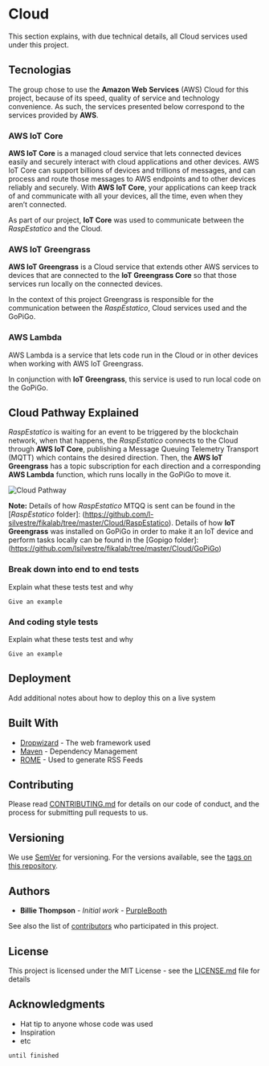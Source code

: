 # Cloud

This section explains, with due technical details, all Cloud services used under this project.

## Tecnologias

The group chose to use the **Amazon Web Services** (AWS) Cloud for this project, because of its speed, quality of service and technology convenience. As such, the services presented below correspond to the services provided by **AWS**.

### AWS IoT Core

**AWS IoT Core** is a managed cloud service that lets connected devices easily and securely interact with cloud applications and other devices. AWS IoT Core can support billions of devices and trillions of messages, and can process and route those messages to AWS endpoints and to other devices reliably and securely. With **AWS IoT Core**, your applications can keep track of and communicate with all your devices, all the time, even when they aren’t connected.

As part of our project, **IoT Core** was used to communicate between the *RaspEstatico* and the Cloud.

### AWS IoT Greengrass

**AWS IoT Greengrass** is a Cloud service that extends other AWS services to devices that are connected to the **IoT Greengrass Core** so that those services run locally on the connected devices.

In the context of this project Greengrass is responsible for the communication between the *RaspEstatico*, Cloud services used and the GoPiGo.

### AWS Lambda

AWS Lambda is a service that lets code run in the Cloud or in other devices when working with AWS IoT Greengrass.

In conjunction with **IoT Greengrass**, this service is used to run local code on the GoPiGo. 

## Cloud Pathway Explained

*RaspEstatico* is waiting for an event to be triggered by the blockchain network, when that happens, the *RaspEstatico* connects to the Cloud through **AWS IoT Core**, publishing a Message Queuing Telemetry Transport (MQTT) which contains the desired direction. Then, the **AWS IoT Greengrass** has a topic subscription for each direction and a corresponding **AWS Lambda** function, which runs locally in the GoPiGo to move it.

![Cloud Pathway](https://github.com/l-silvestre/fikalab/blob/master/Cloud/Images/image2.png)

**Note:** Details of how *RaspEstatico* MTQQ is sent can be found in the [*RaspEstatico* folder]: (https://github.com/l-silvestre/fikalab/tree/master/Cloud/RaspEstatico). Details of how **IoT Greengrass** was installed on GoPiGo in order to make it an IoT device and perform tasks locally can be found in the [Gopigo folder]: (https://github.com/lsilvestre/fikalab/tree/master/Cloud/GoPiGo)

### Break down into end to end tests

Explain what these tests test and why

```
Give an example
```

### And coding style tests

Explain what these tests test and why

```
Give an example
```

## Deployment

Add additional notes about how to deploy this on a live system

## Built With

* [Dropwizard](http://www.dropwizard.io/1.0.2/docs/) - The web framework used
* [Maven](https://maven.apache.org/) - Dependency Management
* [ROME](https://rometools.github.io/rome/) - Used to generate RSS Feeds

## Contributing

Please read [CONTRIBUTING.md](https://gist.github.com/PurpleBooth/b24679402957c63ec426) for details on our code of conduct, and the process for submitting pull requests to us.

## Versioning

We use [SemVer](http://semver.org/) for versioning. For the versions available, see the [tags on this repository](https://github.com/your/project/tags). 

## Authors

* **Billie Thompson** - *Initial work* - [PurpleBooth](https://github.com/PurpleBooth)

See also the list of [contributors](https://github.com/your/project/contributors) who participated in this project.

## License

This project is licensed under the MIT License - see the [LICENSE.md](LICENSE.md) file for details

## Acknowledgments

* Hat tip to anyone whose code was used
* Inspiration
* etc


```
until finished
```
